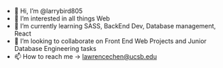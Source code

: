- 👋 Hi, I’m @larrybird805
- 👀 I’m interested in all things Web 
- 🌱 I’m currently learning SASS, BackEnd Dev, Database management, React 
- 💞️ I’m looking to collaborate on Front End Web Projects and Junior Database Engineering tasks
- 📫 How to reach me -> lawrencechen@ucsb.edu 

<!---
larrybird805/larrybird805 is a ✨ special ✨ repository because its `README.md` (this file) appears on your GitHub profile.
You can click the Preview link to take a look at your changes.
--->
